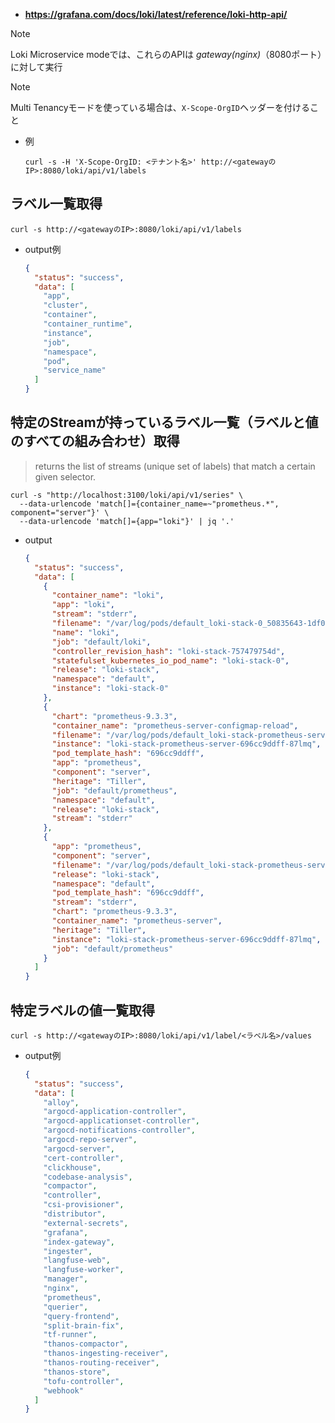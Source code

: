 - **https://grafana.com/docs/loki/latest/reference/loki-http-api/**

> [!NOTE]  
> Loki Microservice modeでは、これらのAPIは *gateway(nginx)*（8080ポート）に対して実行

> [!NOTE]  
> Multi Tenancyモードを使っている場合は、`X-Scope-OrgID`ヘッダーを付けること  
> - 例 
>   ```shell
>   curl -s -H 'X-Scope-OrgID: <テナント名>' http://<gatewayのIP>:8080/loki/api/v1/labels
>   ```

## ラベル一覧取得
```shell
curl -s http://<gatewayのIP>:8080/loki/api/v1/labels
```
- output例  
  ```json
  {
    "status": "success",
    "data": [
      "app",
      "cluster",
      "container",
      "container_runtime",
      "instance",
      "job",
      "namespace",
      "pod",
      "service_name"
    ]
  }
  ```

## 特定のStreamが持っているラベル一覧（ラベルと値のすべての組み合わせ）取得
> returns the list of streams (unique set of labels) that match a certain given selector.

```shell
curl -s "http://localhost:3100/loki/api/v1/series" \
  --data-urlencode 'match[]={container_name=~"prometheus.*", component="server"}' \
  --data-urlencode 'match[]={app="loki"}' | jq '.'
```
- output  
  ```json
  {
    "status": "success",
    "data": [
      {
        "container_name": "loki",
        "app": "loki",
        "stream": "stderr",
        "filename": "/var/log/pods/default_loki-stack-0_50835643-1df0-11ea-ba79-025000000001/loki/0.log",
        "name": "loki",
        "job": "default/loki",
        "controller_revision_hash": "loki-stack-757479754d",
        "statefulset_kubernetes_io_pod_name": "loki-stack-0",
        "release": "loki-stack",
        "namespace": "default",
        "instance": "loki-stack-0"
      },
      {
        "chart": "prometheus-9.3.3",
        "container_name": "prometheus-server-configmap-reload",
        "filename": "/var/log/pods/default_loki-stack-prometheus-server-696cc9ddff-87lmq_507b1db4-1df0-11ea-ba79-025000000001/prometheus-server-configmap-reload/0.log",
        "instance": "loki-stack-prometheus-server-696cc9ddff-87lmq",
        "pod_template_hash": "696cc9ddff",
        "app": "prometheus",
        "component": "server",
        "heritage": "Tiller",
        "job": "default/prometheus",
        "namespace": "default",
        "release": "loki-stack",
        "stream": "stderr"
      },
      {
        "app": "prometheus",
        "component": "server",
        "filename": "/var/log/pods/default_loki-stack-prometheus-server-696cc9ddff-87lmq_507b1db4-1df0-11ea-ba79-025000000001/prometheus-server/0.log",
        "release": "loki-stack",
        "namespace": "default",
        "pod_template_hash": "696cc9ddff",
        "stream": "stderr",
        "chart": "prometheus-9.3.3",
        "container_name": "prometheus-server",
        "heritage": "Tiller",
        "instance": "loki-stack-prometheus-server-696cc9ddff-87lmq",
        "job": "default/prometheus"
      }
    ]
  }
  ```

## 特定ラベルの値一覧取得
```shell
curl -s http://<gatewayのIP>:8080/loki/api/v1/label/<ラベル名>/values
```
- output例  
  ```json
  {
    "status": "success",
    "data": [
      "alloy",
      "argocd-application-controller",
      "argocd-applicationset-controller",
      "argocd-notifications-controller",
      "argocd-repo-server",
      "argocd-server",
      "cert-controller",
      "clickhouse",
      "codebase-analysis",
      "compactor",
      "controller",
      "csi-provisioner",
      "distributor",
      "external-secrets",
      "grafana",
      "index-gateway",
      "ingester",
      "langfuse-web",
      "langfuse-worker",
      "manager",
      "nginx",
      "prometheus",
      "querier",
      "query-frontend",
      "split-brain-fix",
      "tf-runner",
      "thanos-compactor",
      "thanos-ingesting-receiver",
      "thanos-routing-receiver",
      "thanos-store",
      "tofu-controller",
      "webhook"
    ]
  }
  ```